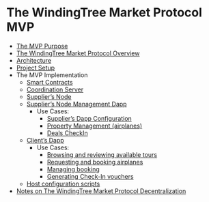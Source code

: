 # The WindingTree Market Protocol MVP

- [The MVP Purpose](./mvp-purpose.md)
- [The WindingTree Market Protocol Overview](./protocol.md)
- [Architecture](./architecture.md)
- [Project Setup](./setup.md)
- The MVP Implementation
  - [Smart Contracts](./imp.contracts.md)
  - [Coordination Server](./imp.server.md)
  - [Supplier’s Node](./imp.node.md)
  - [Supplier’s Node Management Dapp](./imp.manager.md)
    - Use Cases:
      - [Supplier’s Dapp Configuration](./imp.manager.config.md)
      - [Property Management (airplanes)](./imp.manager.prop.md)
      - [Deals CheckIn](./imp.manager.checkin.md)
  - [Client’s Dapp](./imp.client.md)
    - Use Cases:
      - [Browsing and reviewing available tours](./imp.client.usecases.md#browsing-and-reviewing-available-tours)
      - [Requesting and booking airplanes](./imp.client.usecases.md#requesting-and-booking-airplanes-for-tours)
      - [Managing booking](./imp.client.usecases.md#managing-booking-processes)
      - [Generating Check-In vouchers](./imp.client.usecases.md#generating-check-in-vouchers)
  - [Host configuration scripts](./scripts.md)
- [Notes on The WindingTree Market Protocol Decentralization](./decentralization.md)
